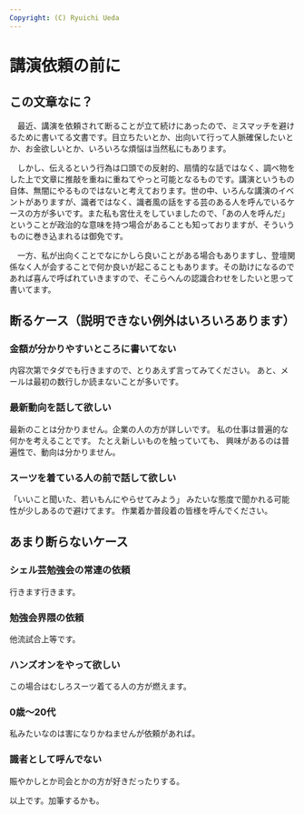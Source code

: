 ```yaml
---
Copyright: (C) Ryuichi Ueda
---
```


# 講演依頼の前に

## この文章なに？

　最近、講演を依頼されて断ることが立て続けにあったので、ミスマッチを避けるために書いてる文書です。目立ちたいとか、出向いて行って人脈確保したいとか、お金欲しいとか、いろいろな煩悩は当然私にもあります。


　しかし、伝えるという行為は口頭での反射的、扇情的な話ではなく、調べ物をした上で文章に推敲を重ねに重ねてやっと可能となるものです。講演というもの自体、無闇にやるものではないと考えております。世の中、いろんな講演のイベントがありますが、識者ではなく、識者風の話をする芸のある人を呼んでいるケースの方が多いです。また私も宮仕えをしていましたので、「あの人を呼んだ」ということが政治的な意味を持つ場合があることも知っておりますが、そういうものに巻き込まれるは御免です。


　一方、私が出向くことでなにかしら良いことがある場合もありますし、登壇関係なく人が会することで何か良いが起こることもあります。その助けになるのであれば喜んで呼ばれていきますので、そこらへんの認識合わせをしたいと思って書いてます。

## 断るケース（説明できない例外はいろいろあります）

### 金額が分かりやすいところに書いてない

内容次第でタダでも行きますので、とりあえず言ってみてください。
あと、メールは最初の数行しか読まないことが多いです。

### 最新動向を話して欲しい

最新のことは分かりません。企業の人の方が詳しいです。
私の仕事は普遍的な何かを考えることです。
たとえ新しいものを触っていても、
興味があるのは普遍性で、動向は分かりません。


### スーツを着ている人の前で話して欲しい

「いいこと聞いた、若いもんにやらせてみよう」
みたいな態度で聞かれる可能性が少しあるので避けてます。
作業着か普段着の皆様を呼んでください。

## あまり断らないケース

### シェル芸勉強会の常連の依頼

行きます行きます。

### 勉強会界隈の依頼

他流試合上等です。

### ハンズオンをやって欲しい

この場合はむしろスーツ着てる人の方が燃えます。

### 0歳〜20代

私みたいなのは害になりかねませんが依頼があれば。

### 識者として呼んでない

賑やかしとか司会とかの方が好きだったりする。


以上です。加筆するかも。
